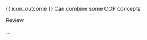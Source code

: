 <span id="prereqs"></span>

<span id="outcomes">{{ icon_outcome }} Can combine some OOP concepts</span>

<span id="title">Review</span>

<div id="body">

...

</div>

<div id="extras">

<include src="exercises.md" />

</div>